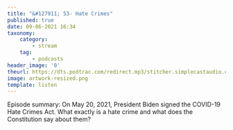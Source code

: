 ```yaml
---
title: "&#127911; 53- Hate Crimes"
published: true
date: 09-06-2021 16:34
taxonomy:
    category:
        - stream
    tag:
        - podcasts
header_image: '0'
theurl: https://dts.podtrac.com/redirect.mp3/stitcher.simplecastaudio.com/c80b603a-35e1-4531-9f82-ac7d54df004d/episodes/a9bdad4a-ce17-4f9e-8853-88305f337f66/audio/128/default.mp3?aid=rss_feed&awCollectionId=c80b603a-35e1-4531-9f82-ac7d54df004d&awEpisodeId=a9bdad4a-ce17-4f9e-8853-88305f337f66&feed=jZLi00b4
image: artwork-resized.png
template: listen
--- 
```

Episode summary: On May 20, 2021, President Biden signed the COVID-19 Hate Crimes Act. What exactly is a hate crime and what does the Constitution say about them?
